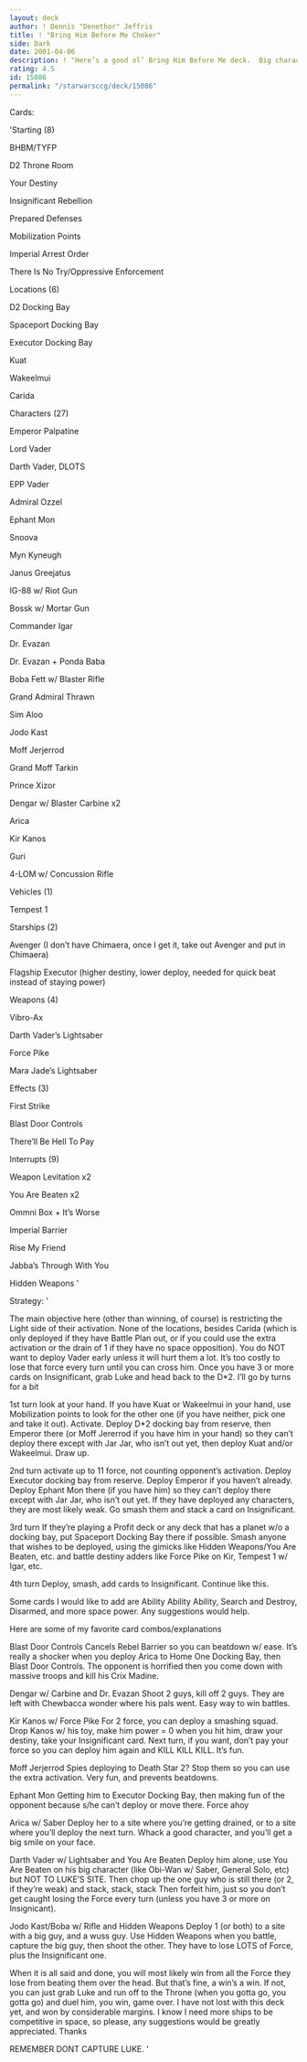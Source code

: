 ```yaml
---
layout: deck
author: ! Dennis "Denethor" Jeffris
title: ! "Bring Him Before Me Choker"
side: Dark
date: 2001-04-06
description: ! "Here’s a good ol’ Bring Him Before Me deck.  Big characters, big beats, little activation (for him or her)."
rating: 4.5
id: 15086
permalink: "/starwarsccg/deck/15086"
---
```

Cards: 

'Starting (8)


BHBM/TYFP

D2 Throne Room

Your Destiny

Insignificant Rebellion

Prepared Defenses

Mobilization Points

Imperial Arrest Order

There Is No Try/Oppressive Enforcement


Locations (6)


D2 Docking Bay

Spaceport Docking Bay

Executor Docking Bay

Kuat

Wakeelmui

Carida


Characters (27)


Emperor Palpatine

Lord Vader

Darth Vader, DLOTS

EPP Vader

Admiral Ozzel

Ephant Mon

Snoova

Myn Kyneugh

Janus Greejatus

IG-88 w/ Riot Gun

Bossk w/ Mortar Gun

Commander Igar

Dr. Evazan

Dr. Evazan + Ponda Baba

Boba Fett w/ Blaster Rifle

Grand Admiral Thrawn

Sim Aloo

Jodo Kast

Moff Jerjerrod

Grand Moff Tarkin

Prince Xizor

Dengar w/ Blaster Carbine x2

Arica

Kir Kanos

Guri

4-LOM w/ Concussion Rifle


Vehicles (1)


Tempest 1


Starships (2)


Avenger (I don’t have Chimaera, once I get it, take out Avenger and put in Chimaera)

Flagship Executor (higher destiny, lower deploy, needed for quick beat instead of staying power)


Weapons (4)


Vibro-Ax

Darth Vader’s Lightsaber

Force Pike

Mara Jade’s Lightsaber


Effects (3)


First Strike

Blast Door Controls

There’ll Be Hell To Pay


Interrupts (9)


Weapon Levitation x2

You Are Beaten x2

Ommni Box + It’s Worse

Imperial Barrier

Rise My Friend

Jabba’s Through With You

Hidden Weapons '

Strategy: '

The main objective here (other than winning, of course) is restricting the Light side of their activation.  None of the locations, besides Carida (which is only deployed if they have Battle Plan out, or if you could use the extra activation or the drain of 1 if they have no space opposition).  You do NOT want to deploy Vader early unless it will hurt them a lot.  It’s too costly to lose that force every turn until you can cross him.  Once you have 3 or more cards on Insignificant, grab Luke and head back to the D*2.  I’ll go by turns for a bit


1st turn  look at your hand.  If you have Kuat or Wakeelmui in your hand, use Mobilization points to look for the other one (if you have neither, pick one and take it out).  Activate.  Deploy D*2 docking bay from reserve, then Emperor there (or Moff Jererrod if you have him in your hand) so they can’t deploy there except with Jar Jar, who isn’t out yet, then deploy Kuat and/or Wakeelmui.  Draw up.


2nd turn  activate up to 11 force, not counting opponent’s activation.  Deploy Executor docking bay from reserve.  Deploy Emperor if you haven’t already.  Deploy Ephant Mon there (if you have him) so they can’t deploy there except with Jar Jar, who isn’t out yet.  If they have deployed any characters, they are most likely weak.  Go smash them and stack a card on Insignificant.


3rd turn  If they’re playing a Profit deck or any deck that has a planet w/o a docking bay, put Spaceport Docking Bay there if possible.  Smash anyone that wishes to be deployed, using the gimicks like Hidden Weapons/You Are Beaten, etc. and battle destiny adders like Force Pike on Kir, Tempest 1 w/ Igar, etc.


4th turn  Deploy, smash, add cards to Insignificant.  Continue like this.


Some cards I would like to add are Ability Ability Ability, Search and Destroy, Disarmed, and more space power.  Any suggestions would help.


Here are some of my favorite card combos/explanations


Blast Door Controls  Cancels Rebel Barrier so you can beatdown w/ ease.  It’s really a shocker when you deploy Arica to Home One Docking Bay, then Blast Door Controls.  The opponent is horrified then you come down with massive troops and kill his Crix Madine.


Dengar w/ Carbine and Dr. Evazan  Shoot 2 guys, kill off 2 guys.  They are left with Chewbacca wonder where his pals went.  Easy way to win battles.


Kir Kanos w/ Force Pike  For 2 force, you can deploy a smashing squad.  Drop Kanos w/ his toy, make him power = 0  when you hit him, draw your destiny, take your Insignificant card.  Next turn, if you want, don’t pay your force so you can deploy him again and KILL KILL KILL.  It’s fun.


Moff Jerjerrod  Spies deploying to Death Star 2?  Stop them so you can use the extra activation.  Very fun, and prevents beatdowns.


Ephant Mon  Getting him to Executor Docking Bay, then making fun of the opponent because s/he can’t deploy or move there.  Force ahoy


Arica w/ Saber  Deploy her to a site where you’re getting drained, or to a site where you’ll deploy the next turn.  Whack a good character, and you’ll get a big smile on your face.


Darth Vader w/ Lightsaber and You Are Beaten  Deploy him alone, use You Are Beaten on his big character (like Obi-Wan w/ Saber, General Solo, etc) but NOT TO LUKE’S SITE.  Then chop up the one guy who is still there (or 2, if they’re weak) and stack, stack, stack  Then forfeit him, just so you don’t get caught losing the Force every turn (unless you have 3 or more on Insignicant).


Jodo Kast/Boba w/ Rifle and Hidden Weapons  Deploy 1 (or both) to a site with a big guy, and a wuss guy.  Use Hidden Weapons when you battle, capture the big guy, then shoot the other.  They have to lose LOTS of Force, plus the Insignificant one.




When it is all said and done, you will most likely win from all the Force they lose from beating them over the head.  But that’s fine, a win’s a win.  If not, you can just grab Luke and run off to the Throne (when you gotta go, you gotta go) and duel him, you win, game over.  I have not lost with this deck yet, and won by considerable margins.  I know I need more ships to be competitive in space, so please, any suggestions would be greatly appreciated.  Thanks


REMEMBER DONT CAPTURE LUKE.  '
